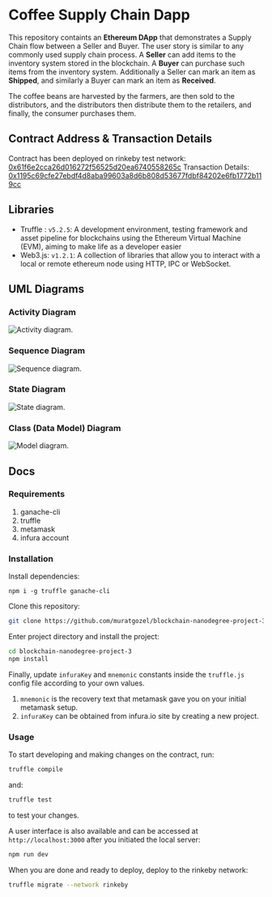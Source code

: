 # Coffee Supply Chain Dapp
This repository containts an **Ethereum DApp** that demonstrates a Supply Chain flow between a Seller and Buyer. The user story is similar to any commonly used supply chain process. A **Seller** can add items to the inventory system stored in the blockchain. A **Buyer** can purchase such items from the inventory system. Additionally a Seller can mark an item as **Shipped**, and similarly a Buyer can mark an item as **Received**.

 The coffee beans are harvested by the farmers, are then sold to the distributors, and the distributors then distribute them to the retailers, and finally, the consumer purchases them.

## Contract Address & Transaction Details
Contract has been deployed on rinkeby test network:
[0x61f6e2cca26d016272f56525d20ea6740558265c](https://rinkeby.etherscan.io/address/0x61f6e2cca26d016272f56525d20ea6740558265c)
Transaction Details:
[0x1195c69cfe27ebdf4d8aba99603a8d6b808d53677fdbf84202e6fb1772b119cc](https://rinkeby.etherscan.io/tx/0x1195c69cfe27ebdf4d8aba99603a8d6b808d53677fdbf84202e6fb1772b119cc)

## Libraries
* Truffle : `v5.2.5`: A development environment, testing framework and asset pipeline for blockchains using the Ethereum Virtual Machine (EVM), aiming to make life as a developer easier
* Web3.js: `v1.2.1`: A collection of libraries that allow you to interact with a local or remote ethereum node using HTTP, IPC or WebSocket.

## UML Diagrams
### Activity Diagram
![Activity diagram.](/uml/activity.png)

### Sequence Diagram
![Sequence diagram.](/uml/sequence.png?raw=true)

### State Diagram
![State diagram.](/uml/state.png?raw=true)

### Class (Data Model) Diagram
![Model diagram.](/uml/model.png?raw=true)

## Docs
### Requirements
1. ganache-cli
2. truffle
3. metamask
4. infura account

### Installation
Install dependencies:
```
npm i -g truffle ganache-cli
```
Clone this repository:
```sh
git clone https://github.com/muratgozel/blockchain-nanodegree-project-3.git
```
Enter project directory and install the project:
```sh
cd blockchain-nanodegree-project-3
npm install
```
Finally, update `infuraKey` and `mnemonic` constants inside the `truffle.js` config file according to your own values.
1. `mnemonic` is the recovery text that metamask gave you on your initial metamask setup.
2. `infuraKey` can be obtained from infura.io site by creating a new project.

### Usage
To start developing and making changes on the contract, run:
```sh
truffle compile
```
and:
```sh
truffle test
```
to test your changes.

A user interface is also available and can be accessed at `http://localhost:3000` after you initiated the local server:
```sh
npm run dev
```

When you are done and ready to deploy, deploy to the rinkeby network:
```sh
truffle migrate --network rinkeby
```
